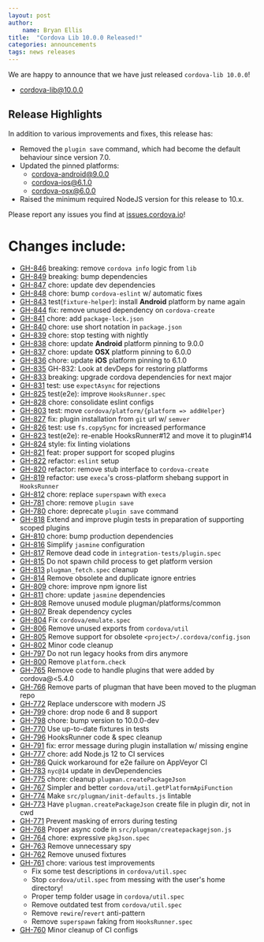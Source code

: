 ```yaml
---
layout: post
author:
    name: Bryan Ellis
title:  "Cordova Lib 10.0.0 Released!"
categories: announcements
tags: news releases
---
```


We are happy to announce that we have just released `cordova-lib 10.0.0`!

* [cordova-lib@10.0.0](https://www.npmjs.com/package/cordova-lib)

## Release Highlights

In addition to various improvements and fixes, this release has:

* Removed the `plugin save` command, which had become the default behaviour since version 7.0.
* Updated the pinned platforms:
  * cordova-android@9.0.0
  * cordova-ios@6.1.0
  * cordova-osx@6.0.0
* Raised the minimum required NodeJS version for this release to 10.x.

Please report any issues you find at [issues.cordova.io](http://issues.cordova.io/)!

<!--more-->
# Changes include:

* [GH-846](https://github.com/apache/cordova-lib/pull/846) breaking: remove `cordova info` logic from `lib`
* [GH-849](https://github.com/apache/cordova-lib/pull/849) breaking: bump dependencies
* [GH-847](https://github.com/apache/cordova-lib/pull/847) chore: update dev dependencies
* [GH-848](https://github.com/apache/cordova-lib/pull/848) chore: bump `cordova-eslint` w/ automatic fixes
* [GH-843](https://github.com/apache/cordova-lib/pull/843) test(`fixture-helper`): install **Android** platform by name again
* [GH-844](https://github.com/apache/cordova-lib/pull/844) fix: remove unused dependency on `cordova-create`
* [GH-841](https://github.com/apache/cordova-lib/pull/841) chore: add `package-lock.json`
* [GH-840](https://github.com/apache/cordova-lib/pull/840) chore: use short notation in `package.json`
* [GH-839](https://github.com/apache/cordova-lib/pull/839) chore: stop testing with nightly
* [GH-838](https://github.com/apache/cordova-lib/pull/838) chore: update **Android** platform pinning to 9.0.0
* [GH-837](https://github.com/apache/cordova-lib/pull/837) chore: update **OSX** platform pinning to 6.0.0
* [GH-836](https://github.com/apache/cordova-lib/pull/836) chore: update **iOS** platform pinning to 6.1.0
* [GH-835](https://github.com/apache/cordova-lib/pull/835) GH-832: Look at devDeps for restoring platforms
* [GH-833](https://github.com/apache/cordova-lib/pull/833) breaking: upgrade cordova dependencies for next major
* [GH-831](https://github.com/apache/cordova-lib/pull/831) test: use `expectAsync` for rejections
* [GH-825](https://github.com/apache/cordova-lib/pull/825) test(e2e): improve `HooksRunner.spec`
* [GH-828](https://github.com/apache/cordova-lib/pull/828) chore: consolidate eslint configs
* [GH-803](https://github.com/apache/cordova-lib/pull/803) test: move `cordova/platform/{platform => addHelper}`
* [GH-827](https://github.com/apache/cordova-lib/pull/827) fix: plugin installation from `git` url w/ `semver`
* [GH-826](https://github.com/apache/cordova-lib/pull/826) test: use `fs.copySync` for increased performance
* [GH-823](https://github.com/apache/cordova-lib/pull/823) test(e2e): re-enable HooksRunner#12 and move it to plugin#14
* [GH-824](https://github.com/apache/cordova-lib/pull/824) style: fix linting violations
* [GH-821](https://github.com/apache/cordova-lib/pull/821) feat: proper support for scoped plugins
* [GH-822](https://github.com/apache/cordova-lib/pull/822) refactor: `eslint` setup
* [GH-820](https://github.com/apache/cordova-lib/pull/820) refactor: remove stub interface to `cordova-create`
* [GH-819](https://github.com/apache/cordova-lib/pull/819) refactor: use `execa`'s cross-platform shebang support in `HooksRunner`
* [GH-812](https://github.com/apache/cordova-lib/pull/812) chore: replace `superspawn` with `execa`
* [GH-781](https://github.com/apache/cordova-lib/pull/781) chore: remove `plugin save`
* [GH-780](https://github.com/apache/cordova-lib/pull/780) chore: deprecate `plugin save` command
* [GH-818](https://github.com/apache/cordova-lib/pull/818) Extend and improve plugin tests in preparation of supporting scoped plugins
* [GH-810](https://github.com/apache/cordova-lib/pull/810) chore: bump production dependencies
* [GH-816](https://github.com/apache/cordova-lib/pull/816) Simplify `jasmine` configuration
* [GH-817](https://github.com/apache/cordova-lib/pull/817) Remove dead code in `integration-tests/plugin.spec`
* [GH-815](https://github.com/apache/cordova-lib/pull/815) Do not spawn child process to get platform version
* [GH-813](https://github.com/apache/cordova-lib/pull/813) `plugman_fetch.spec` cleanup
* [GH-814](https://github.com/apache/cordova-lib/pull/814) Remove obsolete and duplicate ignore entries
* [GH-809](https://github.com/apache/cordova-lib/pull/809) chore: improve npm ignore list
* [GH-811](https://github.com/apache/cordova-lib/pull/811) chore: update `jasmine` dependencies
* [GH-808](https://github.com/apache/cordova-lib/pull/808) Remove unused module plugman/platforms/common
* [GH-807](https://github.com/apache/cordova-lib/pull/807) Break dependency cycles
* [GH-804](https://github.com/apache/cordova-lib/pull/804) Fix `cordova/emulate.spec`
* [GH-806](https://github.com/apache/cordova-lib/pull/806) Remove unused exports from `cordova/util`
* [GH-805](https://github.com/apache/cordova-lib/pull/805) Remove support for obsolete `<project>/.cordova/config.json`
* [GH-802](https://github.com/apache/cordova-lib/pull/802) Minor code cleanup
* [GH-797](https://github.com/apache/cordova-lib/pull/797) Do not run legacy hooks from dirs anymore
* [GH-800](https://github.com/apache/cordova-lib/pull/800) Remove `platform.check`
* [GH-765](https://github.com/apache/cordova-lib/pull/765) Remove code to handle plugins that were added by cordova@<5.4.0
* [GH-766](https://github.com/apache/cordova-lib/pull/766) Remove parts of plugman that have been moved to the plugman repo
* [GH-772](https://github.com/apache/cordova-lib/pull/772) Replace underscore with modern JS
* [GH-799](https://github.com/apache/cordova-lib/pull/799) chore: drop node 6 and 8 support
* [GH-798](https://github.com/apache/cordova-lib/pull/798) chore: bump version to 10.0.0-dev
* [GH-770](https://github.com/apache/cordova-lib/pull/770) Use up-to-date fixtures in tests
* [GH-796](https://github.com/apache/cordova-lib/pull/796) HooksRunner code & spec cleanup
* [GH-791](https://github.com/apache/cordova-lib/pull/791) fix: error message during plugin installation w/ missing engine
* [GH-777](https://github.com/apache/cordova-lib/pull/777) chore: add Node.js 12 to CI services
* [GH-786](https://github.com/apache/cordova-lib/pull/786) Quick workaround for e2e failure on AppVeyor CI
* [GH-783](https://github.com/apache/cordova-lib/pull/783) `nyc@14` update in devDependencies
* [GH-775](https://github.com/apache/cordova-lib/pull/775) chore: cleanup `plugman.createPackageJson`
* [GH-767](https://github.com/apache/cordova-lib/pull/767) Simpler and better `cordova/util.getPlatformApiFunction`
* [GH-774](https://github.com/apache/cordova-lib/pull/774) Make `src/plugman/init-defaults.js` lintable
* [GH-773](https://github.com/apache/cordova-lib/pull/773) Have `plugman.createPackageJson` create file in plugin dir, not in cwd
* [GH-771](https://github.com/apache/cordova-lib/pull/771) Prevent masking of errors during testing
* [GH-768](https://github.com/apache/cordova-lib/pull/768) Proper async code in `src/plugman/createpackagejson.js`
* [GH-764](https://github.com/apache/cordova-lib/pull/764) chore: expressive `pkgJson.spec`
* [GH-763](https://github.com/apache/cordova-lib/pull/763) Remove unnecessary spy
* [GH-762](https://github.com/apache/cordova-lib/pull/762) Remove unused fixtures
* [GH-761](https://github.com/apache/cordova-lib/pull/761) chore: various test improvements
  * Fix some test descriptions in `cordova/util.spec`
  * Stop `cordova/util.spec` from messing with the user's home directory!
  * Proper temp folder usage in `cordova/util.spec`
  * Remove outdated test from `cordova/util.spec`
  * Remove `rewire`/`revert` anti-pattern
  * Remove `superspawn` faking from `HooksRunner.spec`
* [GH-760](https://github.com/apache/cordova-lib/pull/760) Minor cleanup of CI configs
